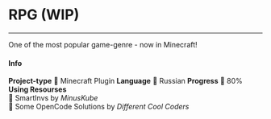 # RPG (WIP)
___
One of the most popular game-genre - now in Minecraft!

#### Info
**Project-type**
📕 Minecraft Plugin
**Language**
📕  Russian
**Progress**
📕  80%  
**Using Resourses**  
📕  SmartInvs by *MinusKube*  
📕  Some OpenCode Solutions by *Different Cool Coders*  
